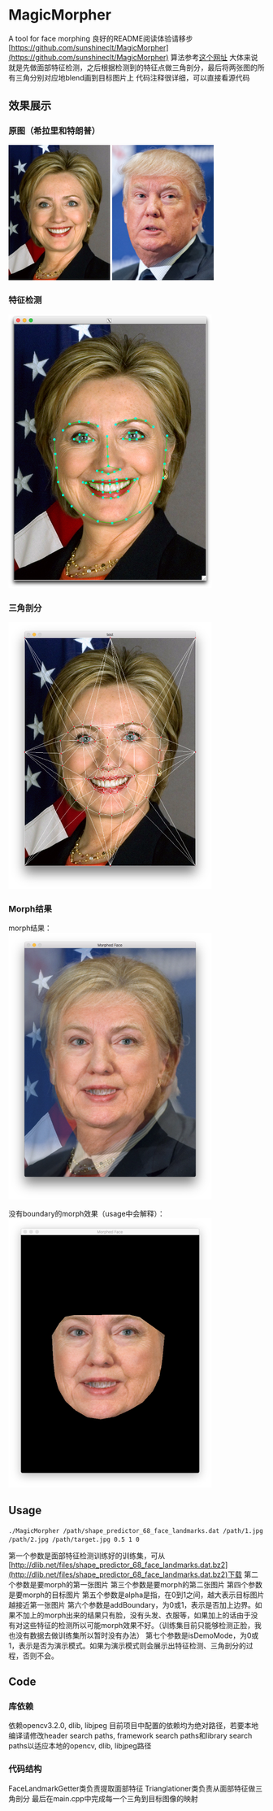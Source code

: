 # MagicMorpher
A tool for face morphing
良好的README阅读体验请移步[https://github.com/sunshineclt/MagicMorpher](https://github.com/sunshineclt/MagicMorpher)
算法参考[这个网址](http://www.learnopencv.com/face-morph-using-opencv-cpp-python/#download)
大体来说就是先做面部特征检测，之后根据检测到的特征点做三角剖分，最后将两张图的所有三角分别对应地blend画到目标图片上
代码注释很详细，可以直接看源代码

## 效果展示
### 原图（希拉里和特朗普）
<img src="./pic/clinton.jpg" alt="希拉里" width=200px/>
<img src="./pic/trump.jpg" alt="特朗普" width=200px/>

### 特征检测
<img src="./pic/特征检测.png" alt="特征检测" width=400px/>

### 三角剖分
<img src="./pic/三角剖分.png" alt="三角剖分" width=400px/>

### Morph结果
morph结果：
<br />
<img src="./pic/morphed_face.png" alt="morph结果" width=400px/>

没有boundary的morph效果（usage中会解释）：
<br />
<img src="./pic/no_boundary_morphed_face.png" alt="没有boundary的morph效果" width=400px/>

## Usage
`./MagicMorpher /path/shape_predictor_68_face_landmarks.dat /path/1.jpg /path/2.jpg /path/target.jpg 0.5 1 0`

第一个参数是面部特征检测训练好的训练集，可从[http://dlib.net/files/shape_predictor_68_face_landmarks.dat.bz2](http://dlib.net/files/shape_predictor_68_face_landmarks.dat.bz2)下载
第二个参数是要morph的第一张图片
第三个参数是要morph的第二张图片
第四个参数是要morph的目标图片
第五个参数是alpha是指，在0到1之间，越大表示目标图片越接近第一张图片
第六个参数是addBoundary，为0或1，表示是否加上边界。如果不加上的morph出来的结果只有脸，没有头发、衣服等，如果加上的话由于没有对这些特征的检测所以可能morph效果不好。（训练集目前只能够检测正脸，我也没有数据去做训练集所以暂时没有办法）
第七个参数是isDemoMode，为0或1，表示是否为演示模式。如果为演示模式则会展示出特征检测、三角剖分的过程，否则不会。

## Code
### 库依赖
依赖opencv3.2.0, dlib, libjpeg
目前项目中配置的依赖均为绝对路径，若要本地编译请修改header search paths, framework search paths和library search paths以适应本地的opencv, dlib, libjpeg路径

### 代码结构
FaceLandmarkGetter类负责提取面部特征
Trianglationer类负责从面部特征做三角剖分
最后在main.cpp中完成每一个三角到目标图像的映射


